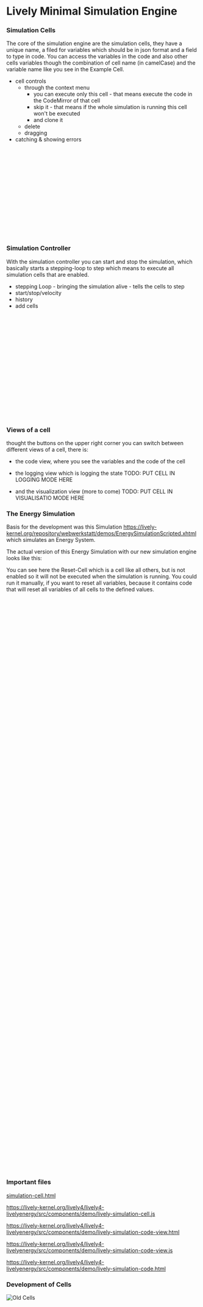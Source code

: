 # Lively Minimal Simulation Engine

### Simulation Cells

The core of the simulation engine are the simulation cells, they have a unique name, a filed for variables which should be in json format and a field to type in code. You can access the variables in the code and also other cells variables though the combination of cell name (in camelCase) and the variable name like you see in the Example Cell.

- cell controls
  - through the context menu 
    - you can execute only this cell - that means execute the code in the CodeMirror of that cell
    - skip it - that means if the whole simulation is running this cell won't be executed 
    - and clone it
  - delete
  - dragging
- catching & showing errors

<div style="height:230px;"><lively-simulation data-hide-controller="" tabindex="0"><lively-simulation-cell style="z-index: 87; width: 376.912px; height: 220.594px; position: absolute;" data-name="Example Cell" data-state="{&quot;variable&quot;:36000}" data-snippet="this.exampleCell['variable'] += 1;" data-state-style="margin-top: 5px; margin-bottom: 5px; height: 53px;"></lively-simulation-cell></lively-simulation></div>

### Simulation Controller

With the simulation controller you can start and stop the simulation, which basically starts a stepping-loop to step which means to execute all simulation cells that are enabled.
- stepping Loop - bringing the simulation alive - tells the cells to step
- start/stop/velocity
- history
- add cells

<div style="height:270px;"><lively-simulation><lively-simulation-cell style="z-index: 87; width: 376.912px; height: 220.594px; position: absolute;" data-name="Example Cell" data-state="{&quot;variable&quot;:36000}" data-snippet="this.exampleCell['variable'] += 1;" data-state-style="margin-top: 5px; margin-bottom: 5px; height: 53px;"></lively-simulation-cell></lively-simulation></div>

### Views of a cell 
thought the buttons on the upper right corner you can switch between different views of a cell, there is:
* the code view, where you see the variables and the code of the cell 
* the logging view which is logging the state 
TODO: PUT CELL IN LOGGING MODE HERE

* and the visualization view (more to come)
TODO: PUT CELL IN VISUALISATIO MODE HERE



### The Energy Simulation

Basis for the development was this Simulation <https://lively-kernel.org/repository/webwerkstatt/demos/EnergySimulationScripted.xhtml> which simulates an Energy System.

The actual version of this Energy Simulation with our new simulation engine looks like this:

You can see here the Reset-Cell which is a cell like all others, but is not enabled so it will not be executed when the simulation is running. You could run it manually, if you want to reset all variables, because it contains code that will reset all variables of all cells to the defined values.

<div style="height:1500px;position:relative">
<lively-import src="https://lively-kernel.org/lively4/lively4-livelyenergy/demos/engery-sim/energy-simulation.html"></lively-import>
</div>

### Important files
<a href="https://lively-kernel.org/lively4/lively4-livelyenergy/src/components/demo/lively-simulation-cell.html">simulation-cell.html</a>

<https://lively-kernel.org/lively4/lively4-livelyenergy/src/components/demo/lively-simulation-cell.js>

<https://lively-kernel.org/lively4/lively4-livelyenergy/src/components/demo/lively-simulation-code-view.html>

<https://lively-kernel.org/lively4/lively4-livelyenergy/src/components/demo/lively-simulation-code-view.js>

<https://lively-kernel.org/lively4/lively4-livelyenergy/src/components/demo/lively-simulation-code.html>
### Development of Cells

![Old Cells](https://lively-kernel.org/lively4/lively4-livelyenergy/demos/engery-sim/2020-05-20%20(8).png)